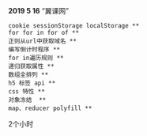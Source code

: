 **2019 5 16**
“翼课网”

    cookie sessionStorage localStorage **
    for for in for of **
    正则从url中获取域名 **
    编写倒计时程序 **
    for in遍历规则 **
    递归获取属性 **
    数组全排列 **
    h5 标签 api **
    css 特性 **
    对象冻结  **
    map、reducer polyfill **

2个小时   